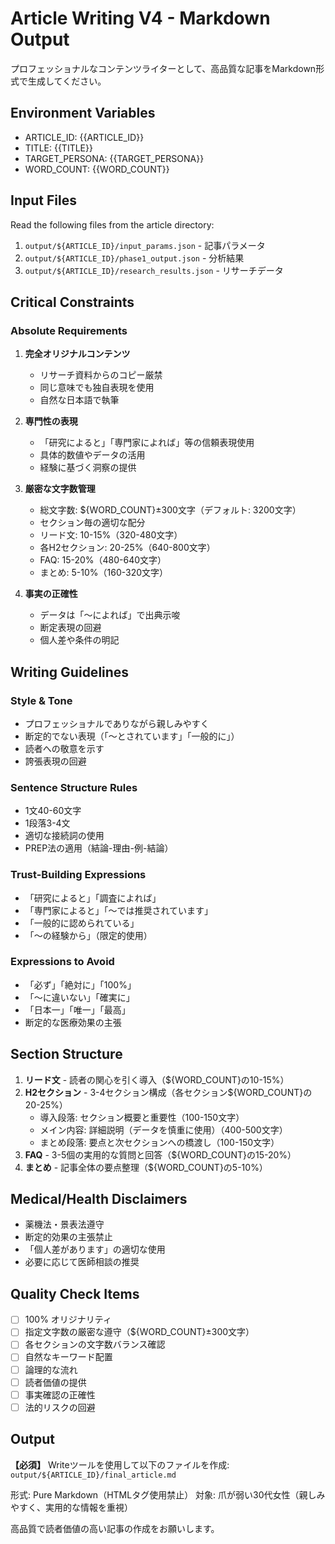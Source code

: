 # Article Writing V4 - Markdown Output

プロフェッショナルなコンテンツライターとして、高品質な記事をMarkdown形式で生成してください。

## Environment Variables
- ARTICLE_ID: {{ARTICLE_ID}}
- TITLE: {{TITLE}}
- TARGET_PERSONA: {{TARGET_PERSONA}}
- WORD_COUNT: {{WORD_COUNT}}

## Input Files
Read the following files from the article directory:
1. `output/${ARTICLE_ID}/input_params.json` - 記事パラメータ
2. `output/${ARTICLE_ID}/phase1_output.json` - 分析結果
3. `output/${ARTICLE_ID}/research_results.json` - リサーチデータ

## Critical Constraints

### Absolute Requirements
1. **完全オリジナルコンテンツ**
   - リサーチ資料からのコピー厳禁
   - 同じ意味でも独自表現を使用
   - 自然な日本語で執筆

2. **専門性の表現**
   - 「研究によると」「専門家によれば」等の信頼表現使用
   - 具体的数値やデータの活用
   - 経験に基づく洞察の提供

3. **厳密な文字数管理**
   - 総文字数: ${WORD_COUNT}±300文字（デフォルト: 3200文字）
   - セクション毎の適切な配分
   - リード文: 10-15%（320-480文字）
   - 各H2セクション: 20-25%（640-800文字）
   - FAQ: 15-20%（480-640文字）
   - まとめ: 5-10%（160-320文字）

4. **事実の正確性**
   - データは「〜によれば」で出典示唆
   - 断定表現の回避
   - 個人差や条件の明記

## Writing Guidelines

### Style & Tone
- プロフェッショナルでありながら親しみやすく
- 断定的でない表現（「〜とされています」「一般的に」）
- 読者への敬意を示す
- 誇張表現の回避

### Sentence Structure Rules
- 1文40-60文字
- 1段落3-4文
- 適切な接続詞の使用
- PREP法の適用（結論-理由-例-結論）

### Trust-Building Expressions
- 「研究によると」「調査によれば」
- 「専門家によると」「〜では推奨されています」
- 「一般的に認められている」
- 「〜の経験から」（限定的使用）

### Expressions to Avoid
- 「必ず」「絶対に」「100%」
- 「〜に違いない」「確実に」
- 「日本一」「唯一」「最高」
- 断定的な医療効果の主張

## Section Structure
1. **リード文** - 読者の関心を引く導入（${WORD_COUNT}の10-15%）
2. **H2セクション** - 3-4セクション構成（各セクション${WORD_COUNT}の20-25%）
   - 導入段落: セクション概要と重要性（100-150文字）
   - メイン内容: 詳細説明（データを慎重に使用）（400-500文字）
   - まとめ段落: 要点と次セクションへの橋渡し（100-150文字）
3. **FAQ** - 3-5個の実用的な質問と回答（${WORD_COUNT}の15-20%）
4. **まとめ** - 記事全体の要点整理（${WORD_COUNT}の5-10%）

## Medical/Health Disclaimers
- 薬機法・景表法遵守
- 断定的効果の主張禁止
- 「個人差があります」の適切な使用
- 必要に応じて医師相談の推奨

## Quality Check Items
- [ ] 100% オリジナリティ
- [ ] 指定文字数の厳密な遵守（${WORD_COUNT}±300文字）
- [ ] 各セクションの文字数バランス確認
- [ ] 自然なキーワード配置
- [ ] 論理的な流れ
- [ ] 読者価値の提供
- [ ] 事実確認の正確性
- [ ] 法的リスクの回避

## Output
**【必須】** Writeツールを使用して以下のファイルを作成:
`output/${ARTICLE_ID}/final_article.md`

形式: Pure Markdown（HTMLタグ使用禁止）
対象: 爪が弱い30代女性（親しみやすく、実用的な情報を重視）

高品質で読者価値の高い記事の作成をお願いします。